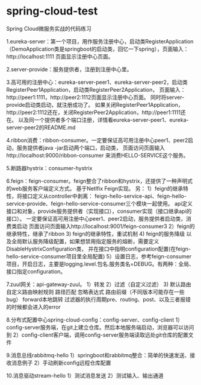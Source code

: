 # spring-cloud-test
Spring Cloud微服务实战的代码练习

1.eureka-server：第一个项目，用作服务注册中心，启动类RegisterApplication（DemoApplication类是springboot的启动类，回忆一下spring），页面输入：http://localhost:1111
页面显示注册中心页面。

2.server-provide：服务提供者，注册到注册中心里。

3.高可用的注册中心：eureka-server-peer1、eureka-server-peer2，启动类RegisterPeer1Application，启动类RegisterPeer2Application，
页面输入：http://peer1:1111，http://peer2:1112页面显示注册中心页面。
同时将server-provide启动类启动，就注册成功了。
如果关闭RegisterPeer1Application，http://peer2:1112还在，关闭RegisterPeer2Application，http://peer1:1111还在。
以及同一个提供者多个端口注册，详情看eureka-server-peer1、eureka-server-peer2的README.md

4.ribbon消费：ribbon-consumer。一定要保证高可用注册中心peer1、peer2启动，服务提供者java -jar启动两个端口，启动类，
页面访问页面输入http://localhost:9000/ribbon-consumer
来消费HELLO-SERVICE这个服务。

5.断路器hystrix：consumer-hystrix

6.feign：feign-consumer。feign整合了ribbon和hystrix，还提供了一种声明式的web服务客户端定义方式。
基于Netlfix Feign实现。
另：
1）feign的继承特性，将接口定义从controller中剥离：
feign-hello-service-api、feign-hello-service-provide、feign-hello-service-consumer三个模块一起使用。
api定义接口和对象，provide服务提供者（实现接口），consumer实现（接口继承api的接口）。
一定要保证高可用注册中心peer1、peer2启动，服务提供者启动类，消费类启动
页面访问页面输入http://localhost:9001/feign-consumer3
2）feign的继承特性，继承了ribbon
3) feign的继承特性，重试机制
4) feign的服务降级
以及全局默认服务降级配置，如果想禁用指定服务的熔断，需要定义DisableHystrixConfiguration类，
并在接口中指明configuration配置(在feign-hello-service-consumer项目里全局配置)
5）设置日志，参考feign-consumer项目，开启日志，主要是logging.level.包名.服务类名=DEBUG。有两种：全局、接口指定configuration。

7.zuul网关：api-gateway-zuul。
1）转发
2）过滤（自定义过滤）
3) 默认路由
自定义路由映射规则
路径匹配
忽略表达式
路由前缀（不同版本可能存在一些bug）
forward本地跳转
过滤器的执行周期pre、routing、post、以及三者报错的时候都会进入的error

8.分布式配置中心spring-cloud-config：config-server、config-client
1）config-server服务端，在git上建立仓库。然后本地服务端启动，浏览器可以访问到
2）config-client客户端，调用config-server服务端读取远处git仓库的配置文件

9.消息总线rabbitmq-hello
1）springboot和rabbitmq整合：简单的快速发送、接收消息例子
2）手动刷新config远程仓库配置

10.消息驱动stream-hello
1）测试消息发送
2）测试输入、输出通道